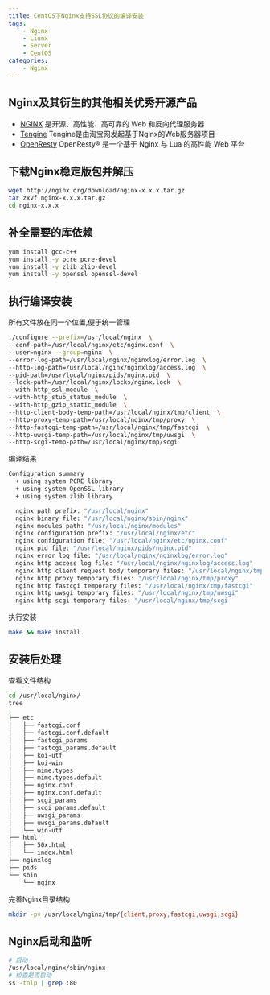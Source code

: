 ```yaml
---
title: CentOS下Nginx支持SSL协议的编译安装
tags: 
    - Nginx
    - Liunx
    - Server
    - CentOS
categories:
    - Nginx
---
```


## Nginx及其衍生的其他相关优秀开源产品
* [NGINX](http://nginx.org/) 是开源、高性能、高可靠的 Web 和反向代理服务器
* [Tengine](https://tengine.taobao.org/) Tengine是由淘宝网发起基于Nginx的Web服务器项目
* [OpenResty](https://openresty.org/cn/) OpenResty® 是一个基于 Nginx 与 Lua 的高性能 Web 平台


## 下载Nginx稳定版包并解压
```bash
wget http://nginx.org/download/nginx-x.x.x.tar.gz
tar zxvf nginx-x.x.x.tar.gz
cd nginx-x.x.x
```
<!-- more -->

## 补全需要的库依赖
```bash
yum install gcc-c++
yum install -y pcre pcre-devel
yum install -y zlib zlib-devel
yum install -y openssl openssl-devel
```

## 执行编译安装
所有文件放在同一个位置,便于统一管理
```bash
./configure --prefix=/usr/local/nginx  \
--conf-path=/usr/local/nginx/etc/nginx.conf  \
--user=nginx --group=nginx  \
--error-log-path=/usr/local/nginx/nginxlog/error.log  \
--http-log-path=/usr/local/nginx/nginxlog/access.log  \
--pid-path=/usr/local/nginx/pids/nginx.pid  \
--lock-path=/usr/local/nginx/locks/nginx.lock  \
--with-http_ssl_module  \
--with-http_stub_status_module  \
--with-http_gzip_static_module  \
--http-client-body-temp-path=/usr/local/nginx/tmp/client  \
--http-proxy-temp-path=/usr/local/nginx/tmp/proxy  \
--http-fastcgi-temp-path=/usr/local/nginx/tmp/fastcgi  \
--http-uwsgi-temp-path=/usr/local/nginx/tmp/uwsgi  \
--http-scgi-temp-path=/usr/local/nginx/tmp/scgi
```
编译结果
```bash
Configuration summary
  + using system PCRE library
  + using system OpenSSL library
  + using system zlib library

  nginx path prefix: "/usr/local/nginx"
  nginx binary file: "/usr/local/nginx/sbin/nginx"
  nginx modules path: "/usr/local/nginx/modules"
  nginx configuration prefix: "/usr/local/nginx/etc"
  nginx configuration file: "/usr/local/nginx/etc/nginx.conf"
  nginx pid file: "/usr/local/nginx/pids/nginx.pid"
  nginx error log file: "/usr/local/nginx/nginxlog/error.log"
  nginx http access log file: "/usr/local/nginx/nginxlog/access.log"
  nginx http client request body temporary files: "/usr/local/nginx/tmp/client"
  nginx http proxy temporary files: "/usr/local/nginx/tmp/proxy"
  nginx http fastcgi temporary files: "/usr/local/nginx/tmp/fastcgi"
  nginx http uwsgi temporary files: "/usr/local/nginx/tmp/uwsgi"
  nginx http scgi temporary files: "/usr/local/nginx/tmp/scgi
```
执行安装
```bash
make && make install
```
## 安装后处理
查看文件结构
```bash
cd /usr/local/nginx/
tree
.
├── etc
│   ├── fastcgi.conf
│   ├── fastcgi.conf.default
│   ├── fastcgi_params
│   ├── fastcgi_params.default
│   ├── koi-utf
│   ├── koi-win
│   ├── mime.types
│   ├── mime.types.default
│   ├── nginx.conf
│   ├── nginx.conf.default
│   ├── scgi_params
│   ├── scgi_params.default
│   ├── uwsgi_params
│   ├── uwsgi_params.default
│   └── win-utf
├── html
│   ├── 50x.html
│   └── index.html
├── nginxlog
├── pids
└── sbin
    └── nginx
```
完善Nginx目录结构
```bash
mkdir -pv /usr/local/nginx/tmp/{client,proxy,fastcgi,uwsgi,scgi}
```
## Nginx启动和监听
```bash
# 启动
/usr/local/nginx/sbin/nginx
# 检查是否启动
ss -tnlp | grep :80
```